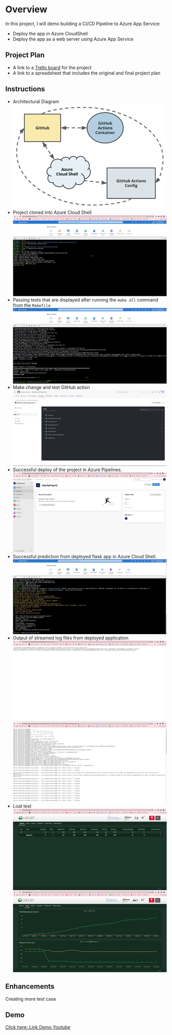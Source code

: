 # Overview
In this project, I will demo building a CI/CD Pipeline to Azure App Service:
* Deploy the app in Azure CloudShell
* Deploy the app as a web server using Azure App Service
 
## Project Plan
* A link to a [Trello board](https://trello.com/b/AkYzyi7B/azureproject2) for the project
* A link to a spreadsheet that includes the original and final project plan

## Instructions 
* Architectural Diagram
 ![diagram](https://github.com/Nguyen-XuanLInh/Udacity_Azure_Project2/blob/main/Screenshots/diagram.png)
* Project cloned into Azure Cloud Shell
  ![gitClone](https://github.com/Nguyen-XuanLInh/Udacity_Azure_Project2/blob/main/Screenshots/gitClone.jpg)
* Passing tests that are displayed after running the `make all` command from the `Makefile`
  ![makeAll](https://github.com/Nguyen-XuanLInh/Udacity_Azure_Project2/blob/main/Screenshots/makeAll.jpg)
* Make change and test GitHub action
  ![gitAction](https://github.com/Nguyen-XuanLInh/Udacity_Azure_Project2/blob/main/Screenshots/gitAction.jpg)
* Successful deploy of the project in Azure Pipelines. 
  ![MyDevOps](https://github.com/Nguyen-XuanLInh/Udacity_Azure_Project2/blob/main/Screenshots/MyDevOps.jpg)
* Successful prediction from deployed flask app in Azure Cloud Shell.
  ![createApp](https://github.com/Nguyen-XuanLInh/Udacity_Azure_Project2/blob/main/Screenshots/CreateApp.jpg)
* Output of streamed log files from deployed application
  ![log1](https://github.com/Nguyen-XuanLInh/Udacity_Azure_Project2/blob/main/Screenshots/Log1.jpg)
  ![log2](https://github.com/Nguyen-XuanLInh/Udacity_Azure_Project2/blob/main/Screenshots/Log2.jpg)
* Loat test
   ![Locust1](https://github.com/Nguyen-XuanLInh/Udacity_Azure_Project2/blob/main/Screenshots/Locust.jpg)
  ![Locust2](https://github.com/Nguyen-XuanLInh/Udacity_Azure_Project2/blob/main/Screenshots/Locust2.jpg)
## Enhancements
Creating more test case
## Demo 

[Click here: Link Demo Youtube](https://youtu.be/v3f3T6-ZQXg)


